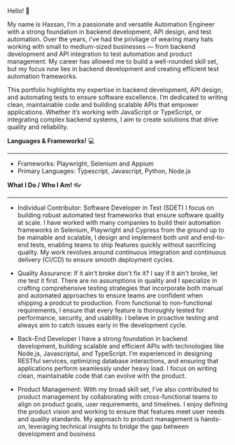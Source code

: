 Hello! 👋

My name is Hassan, I’m a passionate and versatile Automation Engineer with a strong foundation in backend development, API design, and test automation. Over the years, i've had the privliage of wearing many hats working with small to medium-sized businesses — from backend development and API integration to test automation and product management. My career has allowed me to build a well-rounded skill set, but my focus now lies in backend development and creating efficient test automation frameworks.

This portfolio highlights my expertise in backend development, API design, and automating tests to ensure software excellence. I’m dedicated to writing clean, maintainable code and building scalable APIs that empower applications. Whether it’s working with JavaScript or TypeScript, or integrating complex backend systems, I aim to create solutions that drive quality and reliability.

**Languages & Frameworks!** 💻
_________________________________________________________________
- Frameworks: Playwright, Selenium and Appium
- Primary Languages: Typescript, Javascript, Python, Node.js

**What I Do / Who I Am!** 👓
__________________________________________________________________

- Individual Contributor: Software Developer in Test (SDET)
I focus on building robust automated test frameworks that ensure software quality at scale. I have worked with many companies to build their automation frameworks in Selenium, Playwright and Cypress from the ground up to be mainable and scalable, I design and implement both unit and end-to-end tests, enabling teams to ship features quickly without sacrificing quality. My work revolves around continuous integration and continuous delivery (CI/CD) to ensure smooth deployment cycles.

- Quality Assurance: If it ain't broke don't fix it? I say if it ain't broke, let me test it first. There are no assumptions in quality and I specialize in crafting comprehensive testing strategies that incorporate both manual and automated approaches to ensure teams are confident when shipping a prodcut to production. From functional to non-functional requirements, I ensure that every feature is thoroughly tested for performance, security, and usability. I believe in proactive testing and always aim to catch issues early in the development cycle.

- Back-End Developer
I have a strong foundation in backend development, building scalable and efficient APIs with technologies like Node.js, Javascriptui, and TypeScript. I’m experienced in designing RESTful services, optimizing database interactions, and ensuring that applications perform seamlessly under heavy load. I focus on writing clean, maintainable code that can evolve with the product.

- Product Management:
With my broad skill set, I’ve also contributed to product management by collaborating with cross-functional teams to align on product goals, user requirements, and timelines. I enjoy defining the product vision and working to ensure that features meet user needs and quality standards. My approach to product management is hands-on, leveraging technical insights to bridge the gap between development and business 

